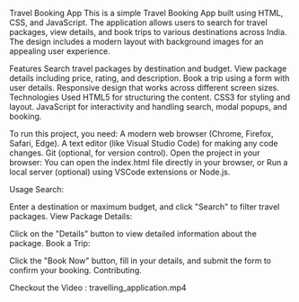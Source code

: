 Travel Booking App
This is a simple Travel Booking App built using HTML, CSS, and JavaScript. The application allows users to search for travel packages, view details, and book trips to various destinations across India. The design includes a modern layout with background images for an appealing user experience.

Features
Search travel packages by destination and budget.
View package details including price, rating, and description.
Book a trip using a form with user details.
Responsive design that works across different screen sizes.
Technologies Used
HTML5 for structuring the content.
CSS3 for styling and layout.
JavaScript for interactivity and handling search, modal popups, and booking.

To run this project, you need:
A modern web browser (Chrome, Firefox, Safari, Edge).
A text editor (like Visual Studio Code) for making any code changes.
Git (optional, for version control).
Open the project in your browser:
You can open the index.html file directly in your browser, or
Run a local server (optional) using VSCode extensions or Node.js.

Usage
Search:

Enter a destination or maximum budget, and click "Search" to filter travel packages.
View Package Details:

Click on the "Details" button to view detailed information about the package.
Book a Trip:

Click the "Book Now" button, fill in your details, and submit the form to confirm your booking.
Contributing.

Checkout the Video : travelling_application.mp4
